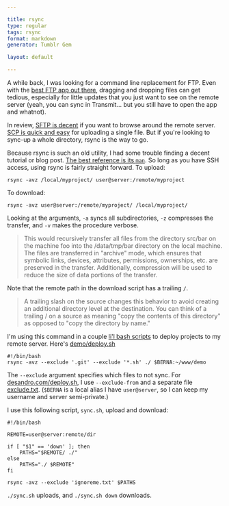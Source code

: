 ```yaml
---

title: rsync
type: regular
tags: rsync
format: markdown
generator: Tumblr Gem

layout: default

---
```


A while back, I was looking for a command line replacement for FTP. Even with the [best FTP app out there](http://panic.com/transmit/), dragging and dropping files can get tedious, especially for little updates that you just want to see on the remote server (yeah, you can sync in Transmit... but you still have to open the app and whatnot).

In review, [SFTP is decent](http://dropshado.ws/post/2942737420/sftp-from-terminal) if you want to browse around the remote server. [SCP is quick and easy](http://dropshado.ws/post/2961628574/ssh-and-scp-howto-tips-tricks-linux-tutorial-blog) for uploading a single file. But if you're looking to sync-up a whole directory, rsync is the way to go.

Because rsync is such an old utility, I had some trouble finding a decent tutorial or blog post. [The best reference is its `man`](http://www.samba.org/ftp/rsync/rsync.html). So long as you have SSH access, using rsync is fairly straight forward. To upload:

    rsync -avz /local/myproject/ user@server:/remote/myproject

To download:

    rsync -avz user@server:/remote/myproject/ /local/myproject/

Looking at the arguments, `-a` syncs all subdirectories, `-z` compresses the transfer, and `-v` makes the procedure verbose.

> This would recursively transfer all files from the directory src/bar on the machine foo into the /data/tmp/bar directory on the local machine. The files are transferred in "archive" mode, which ensures that symbolic links, devices, attributes, permissions, ownerships, etc. are preserved in the transfer. Additionally, compression will be used to reduce the size of data portions of the transfer.

Note that the remote path in the download script has a trailing `/`.

> A trailing slash on the source changes this behavior to avoid creating an additional directory level at the destination. You can think of a trailing / on a source as meaning "copy the contents of this directory" as opposed to "copy the directory by name."

I'm using this command in a couple [li'l bash scripts](http://dropshado.ws/post/8472300430/lil-bash-scripts) to deploy projects to my remote server. Here's [demo/deploy.sh](https://github.com/desandro/demo/blob/a7468d147/deploy.sh)

    #!/bin/bash
    rsync -avz --exclude '.git' --exclude '*.sh' ./ $BERNA:~/www/demo

The `--exclude` argument specifies which files to not sync. For [desandro.com/deploy.sh](https://github.com/desandro/desandro.com/blob/4b7bedaadae/deploy.sh), I use `--exclude-from` and a separate file [exclude.txt](https://github.com/desandro/desandro.com/blob/4b7bedaadae/exclude.txt). (`$BERNA` is a local alias I have `user@server`, so I can keep my username and server semi-private.)

I use this following script, `sync.sh`, upload and download:

    #!/bin/bash
    
    REMOTE=user@server:remote/dir
    
    if [ "$1" == 'down' ]; then
    	PATHS="$REMOTE/ ./"
    else
    	PATHS="./ $REMOTE"
    fi
    
    rsync -avz --exclude 'ignoreme.txt' $PATHS

`./sync.sh` uploads, and `./sync.sh down` downloads.